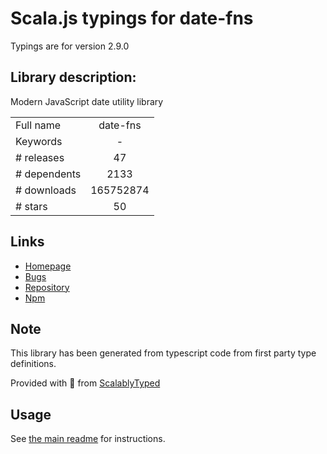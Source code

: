 
# Scala.js typings for date-fns

Typings are for version 2.9.0

## Library description:
Modern JavaScript date utility library

|                    |                 |
| ------------------ | :-------------: |
| Full name          | date-fns |
| Keywords           | - |
| # releases         | 47 |
| # dependents       | 2133 |
| # downloads        | 165752874 |
| # stars            | 50 |

## Links
- [Homepage](https://github.com/date-fns/date-fns#readme)
- [Bugs](https://github.com/date-fns/date-fns/issues)
- [Repository](https://github.com/date-fns/date-fns)
- [Npm](https://www.npmjs.com/package/date-fns)
    


## Note
This library has been generated from typescript code from first party type definitions.

Provided with :purple_heart: from [ScalablyTyped](https://github.com/oyvindberg/ScalablyTyped)

## Usage
See [the main readme](../../readme.md) for instructions.


